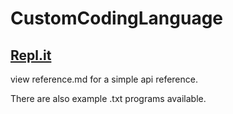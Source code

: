 # CustomCodingLanguage

[Repl.it](https://replit.com/@GeorgeLebor/programmingLang20#reference.md)
-------
view reference.md for a simple api reference.

There are also example .txt programs available.
